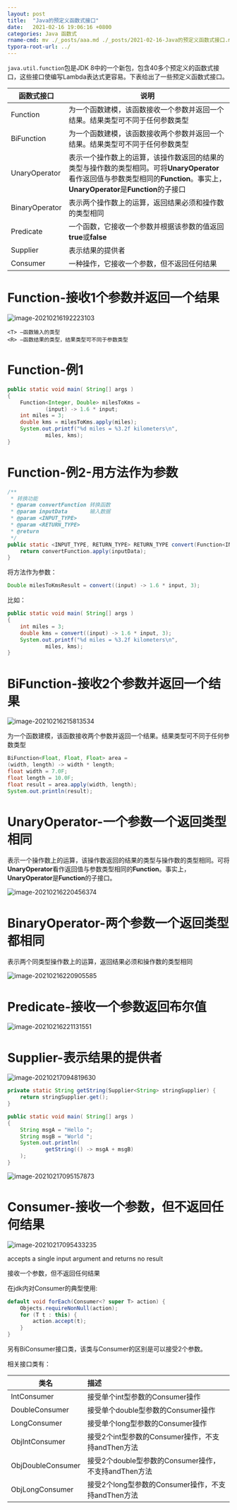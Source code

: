 ```yaml
---
layout: post
title:  "Java的预定义函数式接口"
date:   2021-02-16 19:06:16 +0800
categories: Java 函数式
rname-cmd: mv ./_posts/aaa.md ./_posts/2021-02-16-Java的预定义函数式接口.md
typora-root-url: ../
---
```


`java.util.function`包是JDK 8中的一个新包，包含40多个预定义的函数式接口，这些接口使编写Lambda表达式更容易。下表给出了一些预定义函数式接口。

| 函数式接口     | 说明                                                         |
| -------------- | ------------------------------------------------------------ |
| Function       | 为一个函数建模，该函数接收一个参数并返回一个结果。结果类型可不同于任何参数类型 |
| BiFunction     | 为一个函数建模，该函数接收两个参数并返回一个结果。结果类型可不同于任何参数类型 |
| UnaryOperator  | 表示一个操作数上的运算，该操作数返回的结果的类型与操作数的类型相同。可将**UnaryOperator**看作返回值与参数类型相同的**Function**。事实上，**UnaryOperator**是**Function**的子接口 |
| BinaryOperator | 表示两个操作数上的运算，返回结果必须和操作数的类型相同       |
| Predicate      | 一个函数，它接收一个参数并根据该参数的值返回**true**或**false** |
| Supplier       | 表示结果的提供者                                             |
| Consumer       | 一种操作，它接收一个参数，但不返回任何结果                   |

# Function-接收1个参数并返回一个结果

![image-20210216192223103](/assets/2021-02-16-Java的预定义函数式接口.assets/image-20210216192223103.png)

```
<T> –函数输入的类型
<R> –函数结果的类型，结果类型可不同于参数类型
```

# Function-例1

```java
public static void main( String[] args )
{
    Function<Integer, Double> milesToKms =
            (input) -> 1.6 * input;
    int miles = 3;
    double kms = milesToKms.apply(miles);
    System.out.printf("%d miles = %3.2f kilometers\n",
            miles, kms);
}
```

# Function-例2-用方法作为参数

```java
/**
 * 转换功能
 * @param convertFunction 转换函数
 * @param inputData       输入数据
 * @param <INPUT_TYPE>
 * @param <RETURN_TYPE>
 * @return
 */
public static <INPUT_TYPE, RETURN_TYPE> RETURN_TYPE convert(Function<INPUT_TYPE, RETURN_TYPE> convertFunction, INPUT_TYPE inputData){
    return convertFunction.apply(inputData);
}
```

将方法作为参数：

```java
Double milesToKmsResult = convert((input) -> 1.6 * input, 3);
```

比如：

```java
public static void main( String[] args )
{
    int miles = 3;
    double kms = convert((input) -> 1.6 * input, 3);
    System.out.printf("%d miles = %3.2f kilometers\n",
            miles, kms);
}
```



# BiFunction-接收2个参数并返回一个结果

![image-20210216215813534](/assets/2021-02-16-Java的预定义函数式接口.assets/image-20210216215813534.png)

为一个函数建模，该函数接收两个参数并返回一个结果。结果类型可不同于任何参数类型

```java
BiFunction<Float, Float, Float> area = 
(width, length) -> width * length;
float width = 7.0F;
float length = 10.0F;
float result = area.apply(width, length);
System.out.println(result);
```

# UnaryOperator-一个参数一个返回类型相同

表示一个操作数上的运算，该操作数返回的结果的类型与操作数的类型相同。可将**UnaryOperator**看作返回值与参数类型相同的**Function**。事实上，**UnaryOperator**是**Function**的子接口。

<img src="/assets/2021-02-16-Java的预定义函数式接口.assets/image-20210216220456374.png" alt="image-20210216220456374" style="zoom:100%;" />

# BinaryOperator-两个参数一个返回类型都相同

表示两个同类型操作数上的运算，返回结果必须和操作数的类型相同

![image-20210216220905585](/assets/2021-02-16-Java的预定义函数式接口.assets/image-20210216220905585.png)

# Predicate-接收一个参数返回布尔值

![image-20210216221131551](/assets/2021-02-16-Java的预定义函数式接口.assets/image-20210216221131551.png)

# Supplier-表示结果的提供者

![image-20210217094819630](/assets/2021-02-16-Java的预定义函数式接口.assets/image-20210217094819630.png)

```java
private static String getString(Supplier<String> stringSupplier) {
	return stringSupplier.get();
}
```

```java
public static void main( String[] args )
{
    String msgA = "Hello ";
    String msgB = "World ";
    System.out.println(
            getString(() -> msgA + msgB)
    );
}
```

![image-20210217095157873](/assets/2021-02-16-Java的预定义函数式接口.assets/image-20210217095157873.png)

# Consumer-接收一个参数，但不返回任何结果

![image-20210217095433235](/assets/2021-02-16-Java的预定义函数式接口.assets/image-20210217095433235.png)

 accepts a single input argument and returns no result

接收一个参数，但不返回任何结果

在jdk内对Consumer的典型使用:

```java
default void forEach(Consumer<? super T> action) {
    Objects.requireNonNull(action);
    for (T t : this) {
        action.accept(t);
    }
}
```

另有BiConsumer接口类，该类与Consumer的区别是可以接受2个参数。

相关接口类有：

| 类名              | 描述                                                 |
| ----------------- | :--------------------------------------------------- |
| IntConsumer       | 接受单个int型参数的Consumer操作                      |
| DoubleConsumer    | 接受单个double型参数的Consumer操作                   |
| LongConsumer      | 接受单个long型参数的Consumer操作                     |
| ObjIntConsumer    | 接受2个int型参数的Consumer操作，不支持andThen方法    |
| ObjDoubleConsumer | 接受2个double型参数的Consumer操作，不支持andThen方法 |
| ObjLongConsumer   | 接受2个long型参数的Consumer操作，不支持andThen方法   |